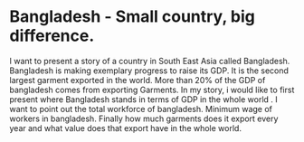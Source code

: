 # Bangladesh - Small country, big difference.
I want to present a story of a country in South East Asia called Bangladesh. Bangladesh is making exemplary progress to raise its GDP. It is the second largest garment exported in the world.
More than 20% of the GDP of bangladesh comes from exporting Garments. 
In my story, i would like to first present where Bangladesh stands in terms of GDP in the whole world . 
I want to point out the total workforce of bangladesh. Minimum wage of workers in bangladesh. Finally how much garments does it export every year and what value does that export have in the whole world.
